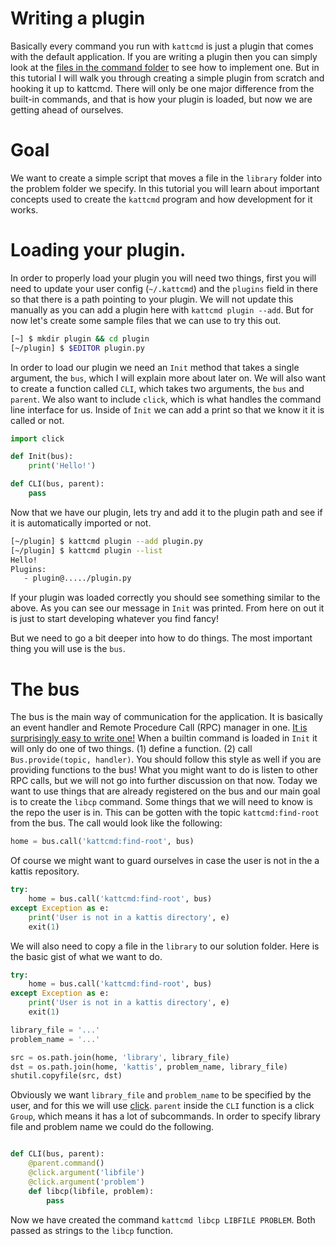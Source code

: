 # Writing a plugin

Basically every command you run with `kattcmd` is just a plugin that
comes with the default application. If you are writing a plugin then
you can simply look at the [files in the command folder](kattcmd/commands) to see how
to implement one. But in this tutorial I will walk you through
creating a simple plugin from scratch and hooking it up to
kattcmd. There will only be one major difference from the built-in
commands, and that is how your plugin is loaded, but now we are
getting ahead of ourselves.

# Goal

We want to create a simple script that moves a file in the `library`
folder into the problem folder we specify. In this tutorial you will
learn about important concepts used to create the `kattcmd` program
and how development for it works.

# Loading your plugin.

In order to properly load your plugin you will need two things, first
you will need to update your user config (`~/.kattcmd`) and the
`plugins` field in there so that there is a path pointing to your
plugin. We will not update this manually as you can add a plugin here
with `kattcmd plugin --add`. But for now let's create some sample
files that we can use to try this out.

```bash
[~] $ mkdir plugin && cd plugin
[~/plugin] $ $EDITOR plugin.py
```

In order to load our plugin we need an `Init` method that takes a
single argument, the `bus`, which I will explain more about later
on. We will also want to create a function called `CLI`, which takes
two arguments, the `bus` and `parent`. We also want to include
`click`, which is what handles the command line interface for
us. Inside of `Init` we can add a print so that we know it it is
called or not.

```python
import click

def Init(bus):
    print('Hello!')

def CLI(bus, parent):
    pass
```

Now that we have our plugin, lets try and add it to the plugin path
and see if it is automatically imported or not.

```bash
[~/plugin] $ kattcmd plugin --add plugin.py
[~/plugin] $ kattcmd plugin --list
Hello!
Plugins:
   - plugin@...../plugin.py
```

If your plugin was loaded correctly you should see something similar
to the above. As you can see our message in `Init` was printed. From
here on out it is just to start developing whatever you find fancy!

But we need to go a bit deeper into how to do things. The most
important thing you will use is the `bus`.

# The bus

The bus is the main way of communication for the application. It is
basically an event handler and Remote Procedure Call (RPC) manager in
one. [It is surprisingly easy to write one!](kattcmd/bus.py) When a builtin command
is loaded in `Init` it will only do one of two things. (1) define a
function. (2) call `Bus.provide(topic, handler)`. You should follow
this style as well if you are providing functions to the bus! What you
might want to do is listen to other RPC calls, but we will not go into
further discussion on that now. Today we want to use things that are
already registered on the bus and our main goal is to create the
`libcp` command. Some things that we will need to know is the repo the
user is in. This can be gotten with the topic `kattcmd:find-root` from
the bus. The call would look like the following:

```python
home = bus.call('kattcmd:find-root', bus)
```

Of course we might want to guard ourselves in case the user is not in
the a kattis repository.

```python
try:
    home = bus.call('kattcmd:find-root', bus)
except Exception as e:
    print('User is not in a kattis directory', e)
    exit(1)
```

We will also need to copy a file in the `library` to our solution
folder. Here is the basic gist of what we want to do.

```python
try:
    home = bus.call('kattcmd:find-root', bus)
except Exception as e:
    print('User is not in a kattis directory', e)
    exit(1)

library_file = '...'
problem_name = '...'

src = os.path.join(home, 'library', library_file)
dst = os.path.join(home, 'kattis', problem_name, library_file)
shutil.copyfile(src, dst)
```

Obviously we want `library_file` and `problem_name` to be specified by
the user, and for this we will use [click](http://click.pocoo.org/5/). `parent` inside the
`CLI` function is a click `Group`, which means it has a lot of
subcommands. In order to specify library file and problem name we
could do the following.

```python

def CLI(bus, parent):
    @parent.command()
    @click.argument('libfile')
    @click.argument('problem')
    def libcp(libfile, problem):
        pass
```

Now we have created the command `kattcmd libcp LIBFILE PROBLEM`. Both passed as
strings to the `libcp` function.
